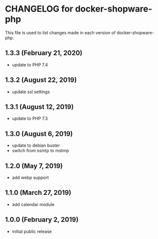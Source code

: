 # CHANGELOG for docker-shopware-php

This file is used to list changes made in each version of docker-shopware-php.

## 1.3.3 (February 21, 2020)

* update to PHP 7.4

## 1.3.2 (August 22, 2019)

* update ssl settings

## 1.3.1 (August 12, 2019)

* update to PHP 7.3

## 1.3.0 (August 6, 2019)

* update to debian buster
* switch from ssmtp to mstmp

## 1.2.0 (May 7, 2019)

* add webp support

## 1.1.0 (March 27, 2019)

* add calendar module

## 1.0.0 (February 2, 2019)

* initial public release